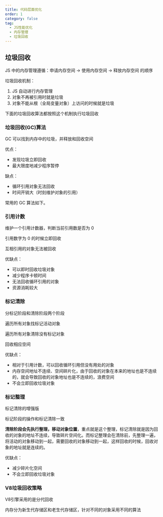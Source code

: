 ```yaml
---
title: 代码层面优化
order: 1
category: false
tag:
  - JS性能优化
  - 内存管理
  - 垃圾回收
---
```


## 垃圾回收

JS 中的内存管理遵循：申请内存空间 -> 使用内存空间 -> 释放内存空间 的顺序

垃圾回收机制：

1. JS 自动进行内存管理
2. 对象不再被引用时就是垃圾
3. 对象不能从根（全局变量对象）上访问的时候就是垃圾

下面的垃圾回收算法都按照这个机制执行垃圾回收

### 垃圾回收(GC)算法

GC 可以找到内存中的垃圾，并释放和回收空间

优点：

- 发现垃圾立即回收
- 最大限度地减少程序暂停

缺点：

- 循环引用对象无法回收
- 时间开销大（时刻维护对象的引用）

常用的 GC 算法如下。

### 引用计数

维护一个引用计数器，判断当前引用数是否为 0

引用数字为 0 的时候立即回收

互相引用的对象无法被回收

优缺点：

- 可以即时回收垃圾对象
- 减少程序卡顿时间
- 无法回收循环引用的对象
- 资源消耗较大

### 标记清除

分标记阶段和清除阶段两个阶段

遍历所有对象找标记活动对象

遍历所有对象清除没有标记对象

回收相应空间

优缺点：

- 相对于引用计数，可以回收循环引用但没有用处的对象
- 内存空间地址不连续、空间碎片化，由于回收的对象在本来的地址也是不连续的，就会导致回收的对象地址也是不连续的，浪费空间
- 不会立即回收垃圾对象

### 标记整理

标记清除的增强版

标记阶段的操作和标记清除一致

**清除阶段会先执行整理，移动对象位置**，重点就是这个整理，标记清除就是因为回收的对象的地址不连续，导致碎片空间化。而标记整理会在清除前，先整理一遍，将活动的对象移动到一起，需要回收的对象移动到一起，这样回收的时候，回收对象的地址就是连续的。

优缺点：

- 减少碎片化空间
- 不会立即回收垃圾对象

### V8垃圾回收策略

V8引擎采用的是分代回收

内存分为新生代存储区和老生代存储区，针对不同的对象采用不同的算法

